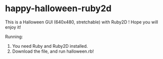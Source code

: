 # happy-halloween-ruby2d
This is a Halloween GUI (640x480, stretchable) with Ruby2D ! Hope you will enjoy it!

Running:
  1. You need Ruby and Ruby2D installed.
  2. Download the file, and run halloween.rb!
